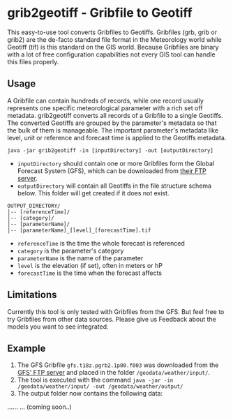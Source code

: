 # grib2geotiff - Gribfile to Geotiff

This easy-to-use tool converts Gribfiles to Geotiffs.
Gribfiles (grb, grib or grib2) are the de-facto standard file format in the Meteorology world while Geotiff (tif) is this standard on the GIS world.
Because Gribfiles are binary with a lot of free configuration capabilities not every GIS tool can handle this files properly.

## Usage
A Gribfile can contain hundreds of records, while one record usually represents one specific meteorological parameter with a rich set off metadata.
grib2geotiff converts all records of a Gribfile to a single Geotiffs.
The converted Geotiffs are grouped by the parameter's metadata so that the bulk of them is manageable.
The important parameter's metadata like level, unit or reference and forecast time is applied to the Geotiffs metadata.


```
java -jar grib2geotiff -in [inputDirectory] -out [outputDirectory]
```

* `inputDirectory` should contain one or more Gribfiles form the Global Forecast System (GFS), which can be downloaded from [their FTP server](ftp://ftp.ncep.noaa.gov/pub/data/nccf/com/gfs/prod/).
* `outputDirectory` will contain all Geotiffs in the file structure schema below. This folder will get created if it does not exist.

```
OUTPUT_DIRECTORY/
│-- [referenceTime]/
│-- [category]/
│-- [parameterName]/
│-- [parameterName]_[level]_[forecastTime].tif
```

* `referenceTime` is the time the whole forecast is referenced
* `category` is the parameter's category
* `parameterName` is the name of the parameter
* `level` is the elevation (if set), often in meters or hP
* `forecastTime` is the time when the forecast affects

## Limitations
Currently this tool is only tested with Gribfiles from the GFS. But feel free to try Gribfiles from other data sources.
Please give us Feedback about the models you want to see integrated.

## Example

1. The GFS Gribfile `gfs.t18z.pgrb2.1p00.f003` was downloaded from the [GFS' FTP server](ftp://ftp.ncep.noaa.gov/pub/data/nccf/com/gfs/prod/gfs.2015091218/)
and placed in the folder `/geodata/weather/input/`.
2. The tool is executed with the command `java -jar -in /geodata/weather/input/ -out /geodata/weather/output/`
3. The output folder now contains the following data:

......
... (coming soon..)
